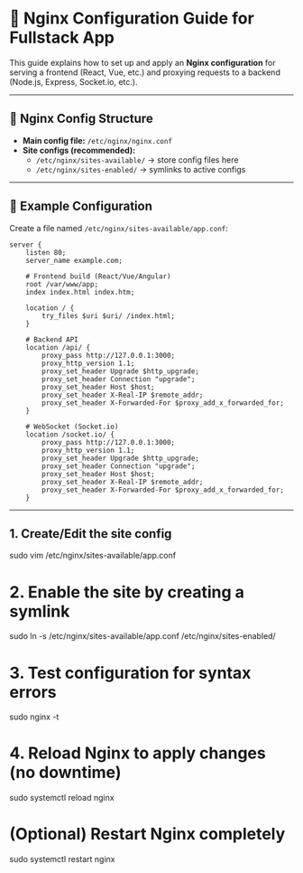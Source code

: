 # 🚀 Nginx Configuration Guide for Fullstack App

This guide explains how to set up and apply an **Nginx configuration** for serving a frontend (React, Vue, etc.) and proxying requests to a backend (Node.js, Express, Socket.io, etc.).

---

## 📂 Nginx Config Structure
- **Main config file:** `/etc/nginx/nginx.conf`
- **Site configs (recommended):**
  - `/etc/nginx/sites-available/` → store config files here
  - `/etc/nginx/sites-enabled/` → symlinks to active configs

---

## 📝 Example Configuration

Create a file named `/etc/nginx/sites-available/app.conf`:

```nginx
server {
    listen 80;
    server_name example.com;

    # Frontend build (React/Vue/Angular)
    root /var/www/app;
    index index.html index.htm;

    location / {
        try_files $uri $uri/ /index.html;
    }

    # Backend API
    location /api/ {
        proxy_pass http://127.0.0.1:3000;
        proxy_http_version 1.1;
        proxy_set_header Upgrade $http_upgrade;
        proxy_set_header Connection "upgrade";
        proxy_set_header Host $host;
        proxy_set_header X-Real-IP $remote_addr;
        proxy_set_header X-Forwarded-For $proxy_add_x_forwarded_for;
    }

    # WebSocket (Socket.io)
    location /socket.io/ {
        proxy_pass http://127.0.0.1:3000;
        proxy_http_version 1.1;
        proxy_set_header Upgrade $http_upgrade;
        proxy_set_header Connection "upgrade";
        proxy_set_header Host $host;
        proxy_set_header X-Real-IP $remote_addr;
        proxy_set_header X-Forwarded-For $proxy_add_x_forwarded_for;
    }
```

---

## 1. Create/Edit the site config
sudo vim /etc/nginx/sites-available/app.conf

# 2. Enable the site by creating a symlink
sudo ln -s /etc/nginx/sites-available/app.conf /etc/nginx/sites-enabled/

# 3. Test configuration for syntax errors
sudo nginx -t

# 4. Reload Nginx to apply changes (no downtime)
sudo systemctl reload nginx

# (Optional) Restart Nginx completely
sudo systemctl restart nginx
